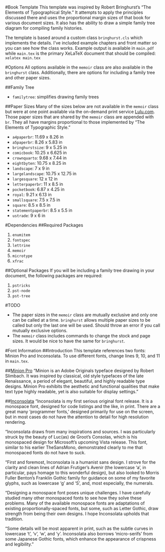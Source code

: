 #Book Template
This template was inspired by Robert Bringhurst’s “The Elements of Typographical Style.” It attempts to apply the principles discussed there and uses the proportional margin sizes of that book for various document sizes. It also has the ability to draw a simple family tree diagram for compiling family histories.

The template is based around a custom class `bringhurst.cls` which implements the details. I’ve included example chapters and front matter so you can see how the class works. Example output is available in `main.pdf` while `main.tex` is the primary XeLaTeX document that should be compiled: `xelatex main.tex`

#Options
All options available in the `memoir` class are also available in the `bringhurst` class. Additionally, there are options for including a family tree and other paper sizes.

##Family Tree
* `familytree`: simplifies drawing family trees

##Paper Sizes
Many of the sizes below are not available in the `memoir` class but were at one point available via the on-demand print service [Lulu.com](https://www.lulu.com). Those paper sizes that are shared by the `memoir` class are appended with `br`. They all have margins proportional to those implemented by “The Elements of Typographic Style.”

* `a4paperbr`: 11.69 x 8.26 in
* `a5paperbr`: 8.26 x 5.83 in
* `bringhurstsize`: 9 x 5.25 in
* `comicbook`: 10.25 x 6.625 in
* `crownquarto`: 9.68 x 7.44 in
* `eightbyten`: 10.75 x 8.25 in
* `landscape`: 7 x 9 in
* `largelandscape`: 10.75 x 12.75 in
* `largesquare`: 12 x 12 in
* `letterpaperbr`: 11 x 8.5 in
* `pocketbook`: 6.87 x 4.25 in
* `royal`: 9.21 x 6.13 in
* `smallsquare`: 7.5 x 7.5 in
* `square`: 8.5 x 8.5 in
* `statementpaperbr`: 8.5 x 5.5 in
* `ustrade`: 9 x 6 in

#Dependencies
##Required Packages

1. `enumitem`
2. `fontspec`
3. `lettrine`
4. `memoir`
5. `microtype`
6. `xfrac`


##Optional Packages
If you will be including a family tree drawing in your document, the following packages are required:

1. `pstricks`
2. `pst-node`
3. `pst-tree`

#TODO
* The paper sizes in the `memoir` class are mutually exclusive and only one can be called at a time. `bringhurst` allows multiple paper sizes to be called but only the last one will be used. Should throw an error if you call mutually exclusive options.
* The `memoir` class includes commands to change the stock and page sizes. It would be nice to have the same for `bringhurst`.

#Font Information
##Introduction
This template references two fonts: Minion Pro and Inconsolata. To use different fonts, change lines 9, 10, and 11 in `main.tex`.

##[Minion Pro](https://typekit.com/fonts/minion-pro)
“Minion is an Adobe Originals typeface designed by Robert Slimbach. It was inspired by classical, old style typefaces of the late Renaissance, a period of elegant, beautiful, and highly readable type designs. Minion Pro exhibits the aesthetic and functional qualities that make text type highly readable, yet is also suitable for display settings.”

##[Inconsolata](http://levien.com/type/myfonts/inconsolata.html)
“Inconsolata is my first serious original font release. It is a monospace font, designed for code listings and the like, in print. There are a great many ‘programmer fonts,’ designed primarily for use on the screen, but in most cases do not have the attention to detail for high resolution rendering.

“Inconsolata draws from many inspirations and sources. I was particularly struck by the beauty of Luc(as) de Groot’s Consolas, which is his monospaced design for Microsoft’s upcoming Vista release. This font, similar to his earlier TheSansMono, demonstrated clearly to me that monospaced fonts do not have to suck.

“First and foremost, Inconsolata is a humanist sans design. I strove for the clarity and clean lines of Adrian Frutiger’s Avenir (the lowercase ‘a’, in particular, pays homage to this wonderful design), but also looked to Morris Fuller Benton’s Franklin Gothic family for guidance on some of my favorite glyphs, such as lowercase ‘g’ and ‘S’, and, most especially, the numerals.

“Designing a monospace font poses unique challenges. I have carefully studied many other monospaced fonts to see how they solve these problems. Many of the available monospace fonts are adaptations of existing proportionally-spaced fonts, but some, such as Letter Gothic, draw strength from being their own designs. I hope Inconsolata upholds that tradition.

“Some details will be most apparent in print, such as the subtle curves in lowercase ‘t’, ‘v’, ‘w’, and ‘y’. Inconsolata also borrows ‘micro-serifs’ from some Japanese Gothic fonts, which enhance the appearance of crispness and legibility.”
